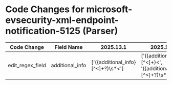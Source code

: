 # Code Changes for microsoft-evsecurity-xml-endpoint-notification-5125 (Parser)

| Code Change | Field Name | 2025.13.1 | 2025.14.1 |
|-------------|------------|-----------|------------|
| edit_regex_field | additional_info | ['<Message>({additional_info}[^<]+?)\s*<'] | ['<Data>({additional_info}[^<]+)<', '<Message>({additional_info}[^<]+?)\s*<'] |